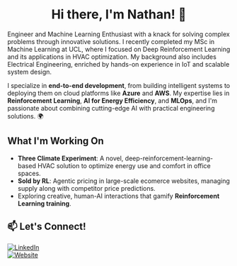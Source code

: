 <div align="center">

# Hi there, I'm Nathan! 👋

</div>
Engineer and Machine Learning Enthusiast with a knack for solving complex problems through innovative solutions. I recently completed my MSc in Machine Learning at UCL, where I focused on Deep Reinforcement Learning and its applications in HVAC optimization. My background also includes Electrical Engineering, enriched by hands-on experience in IoT and scalable system design.

I specialize in **end-to-end development**, from building intelligent systems to deploying them on cloud platforms like **Azure** and **AWS**. My expertise lies in **Reinforcement Learning**, **AI for Energy Efficiency**, and **MLOps**, and I'm passionate about combining cutting-edge AI with practical engineering solutions. 🌍

## What I'm Working On
- **Three Climate Experiment**: A novel, deep-reinforcement-learning-based HVAC solution to optimize energy use and comfort in office spaces.
- **Sold by RL**: Agentic pricing in large-scale ecomerce websites, managing supply along with competitor price predictions.
- Exploring creative, human-AI interactions that gamify **Reinforcement Learning training**.

## 📫 Let's Connect!
[![LinkedIn](https://img.shields.io/badge/LinkedIn-Connect-blue)](https://linkedin.com/in/natemcarey)  
[![Website](https://img.shields.io/badge/Website-Visit-orange)](https://itsnemoooo.github.io)  

